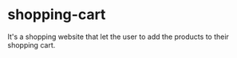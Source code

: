 # shopping-cart
It's a shopping website that let the user to add the products to their shopping cart.


